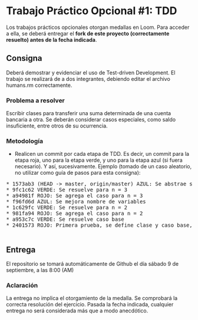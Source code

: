 # Trabajo Práctico Opcional #1: TDD

Los trabajos prácticos opcionales otorgan medallas en Loom. Para acceder a ella, se deberá entregar el **fork de este proyecto (correctamente resuelto) antes de la fecha indicada**.

## Consigna

Deberá demostrar y evidenciar el uso de Test-driven Development. El trabajo se realizará de a dos integrantes, debiendo editar el archivo humans.rm correctamente.

### Problema a resolver

Escribir clases para transferir una suma determinada de una cuenta bancaria a otra. Se deberán considerar casos especiales, como saldo insuficiente, entre otros de su ocurrencia.

### Metodología

* Realicen un commit por cada etapa de TDD. Es decir, un commit para la etapa roja, uno para la etapa verde, y uno para la etapa azul (si fuera necesario). Y así, sucesivamente. Ejemplo (tomado de un caso aleatorio, no utilizar como guía de pasos para esta consigna):

<pre>
* 1573ab3 (HEAD -> master, origin/master) AZUL: Se abstrae solución para n <= 3
* 9fc1c62 VERDE: Se resuelve para n = 3
* a94981f ROJO: Se agrega el caso para n = 3
* f96fd6d AZUL: Se mejora nombre de variables
* 1c629fc VERDE: Se resuelve para n = 2
* 981fa94 ROJO: Se agrega el caso para n = 2
* a953c7c VERDE: Se resuelve caso base
* 2401573 ROJO: Primera prueba, se define clase y caso base, n = 1

</pre>

## Entrega

El repositorio se tomará automáticamente de Github el día sábado 9 de septiembre, a las 8:00 (AM)

### Aclaración
La entrega no implica el otorgamiento de la medalla. Se comprobará la correcta resolución del ejercicio. Pasada la fecha indicada, cualquier entrega no será considerada más que a modo anecdótico.